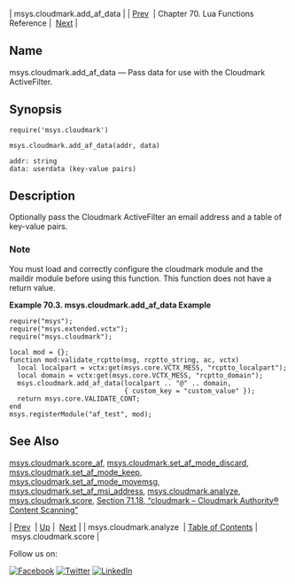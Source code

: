 | msys.cloudmark.add_af_data |
| [Prev](lua.ref.msys.cloudmark.analyze.php)  | Chapter 70. Lua Functions Reference |  [Next](lua.ref.msys.cloudmark.score.php) |

<a name="lua.ref.msys.cloudmark.add_af_data"></a>
## Name

msys.cloudmark.add_af_data — Pass data for use with the Cloudmark ActiveFilter.

<a name="idp14992480"></a>
## Synopsis

`require('msys.cloudmark')`

`msys.cloudmark.add_af_data(addr, data)`

```
addr: string
data: userdata (key-value pairs)
```
<a name="idp14996224"></a>
## Description

Optionally pass the Cloudmark ActiveFilter an email address and a table of key-value pairs.

### Note

You must load and correctly configure the cloudmark module and the maildir module before using this function. This function does not have a return value.

<a name="lua.ref.msys.cloudmark.add_af_data.example"></a>

**Example 70.3. msys.cloudmark.add_af_data Example**

```
require("msys");
require("msys.extended.vctx");
require("msys.cloudmark");

local mod = {};
function mod:validate_rcptto(msg, rcptto_string, ac, vctx)
  local localpart = vctx:get(msys.core.VCTX_MESS, "rcptto_localpart");
  local domain = vctx:get(msys.core.VCTX_MESS, "rcptto_domain");
  msys.cloudmark.add_af_data(localpart .. "@" .. domain,
                             { custom_key = "custom_value" });
  return msys.core.VALIDATE_CONT;
end
msys.registerModule("af_test", mod);
```

<a name="idp15002288"></a>
## See Also

[msys.cloudmark.score_af](lua.ref.msys.cloudmark.score_af.php "msys.cloudmark.score_af"), [msys.cloudmark.set_af_mode_discard](lua.ref.msys.cloudmark.set_af_mode_discard.php "msys.cloudmark.set_af_mode_discard"), [msys.cloudmark.set_af_mode_keep](lua.ref.msys.cloudmark.set_af_mode_keep.php "msys.cloudmark.set_af_mode_keep"), [msys.cloudmark.set_af_mode_movemsg](lua.ref.msys.cloudmark.set_af_mode_movemsg.php "msys.cloudmark.set_af_mode_movemsg"), [msys.cloudmark.set_af_msi_address](lua.ref.msys.cloudmark.set_af_msi_address.php "msys.cloudmark.set_af_msi_address"), [msys.cloudmark.analyze](lua.ref.msys.cloudmark.analyze.php "msys.cloudmark.analyze"), [msys.cloudmark.score](lua.ref.msys.cloudmark.score.php "msys.cloudmark.score"), [Section 71.18, “cloudmark – Cloudmark Authority® Content Scanning”](modules.cloudmark.php "71.18. cloudmark – Cloudmark Authority® Content Scanning")

| [Prev](lua.ref.msys.cloudmark.analyze.php)  | [Up](lua.function.details.php) |  [Next](lua.ref.msys.cloudmark.score.php) |
| msys.cloudmark.analyze  | [Table of Contents](index.php) |  msys.cloudmark.score |

Follow us on:

[![Facebook](https://support.messagesystems.com/images/icon-facebook.png)](http://www.facebook.com/messagesystems) [![Twitter](https://support.messagesystems.com/images/icon-twitter.png)](http://twitter.com/#!/MessageSystems) [![LinkedIn](https://support.messagesystems.com/images/icon-linkedin.png)](http://www.linkedin.com/company/message-systems)